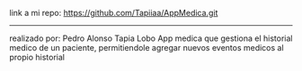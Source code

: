 link a mi repo: https://github.com/Tapiiaa/AppMedica.git

--------------
realizado por: Pedro Alonso Tapia Lobo
App medica que gestiona el historial medico de un paciente, permitiendole agregar nuevos eventos medicos al propio historial
